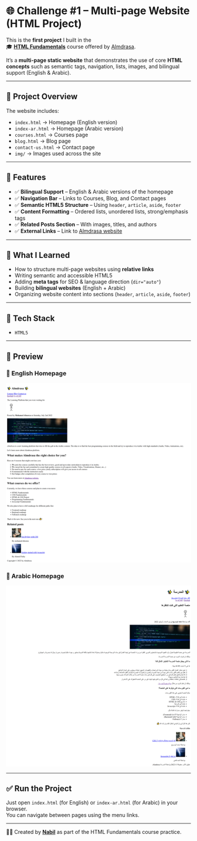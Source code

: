 # 🌐 Challenge #1 – Multi-page Website (HTML Project)

This is the **first project** I built in the  
🎓 **[HTML Fundamentals](https://almdrasa.com/tracks/frontend-mern/courses/html-fundamentals/)** course offered by [Almdrasa](https://almdrasa.com).

It’s a **multi-page static website** that demonstrates the use of core **HTML concepts** such as semantic tags, navigation, lists, images, and bilingual support (English & Arabic).

---

## 🧠 Project Overview

The website includes:  
* `index.html` → Homepage (English version)  
* `index-ar.html` → Homepage (Arabic version)  
* `courses.html` → Courses page  
* `blog.html` → Blog page  
* `contact-us.html` → Contact page  
* `img/` → Images used across the site  

---

## 🚀 Features

* ✅ **Bilingual Support** – English & Arabic versions of the homepage  
* ✅ **Navigation Bar** – Links to Courses, Blog, and Contact pages  
* ✅ **Semantic HTML5 Structure** – Using `header`, `article`, `aside`, `footer`  
* ✅ **Content Formatting** – Ordered lists, unordered lists, strong/emphasis tags  
* ✅ **Related Posts Section** – With images, titles, and authors  
* ✅ **External Links** – Link to [Almdrasa website](https://almdrasa.com)  

---

## 🎯 What I Learned

* How to structure multi-page websites using **relative links**  
* Writing semantic and accessible HTML5  
* Adding **meta tags** for SEO & language direction (`dir="auto"`)  
* Building **bilingual websites** (English + Arabic)  
* Organizing website content into sections (`header`, `article`, `aside`, `footer`)  

---

## 🧰 Tech Stack

* `HTML5`

---

## 📸 Preview

### 🔹 English Homepage
![English Homepage](preview/first-project-english-version.png)

### 🔹 Arabic Homepage
![Arabic Homepage](preview/first-project-arabic-version.png)

---

## ✅ Run the Project

Just open `index.html` (for English) or `index-ar.html` (for Arabic) in your browser.  
You can navigate between pages using the menu links.

---

👨‍💻 Created by [**Nabil**](https://www.linkedin.com/in/nabil-el-amrawy/) as part of the HTML Fundamentals course practice.
